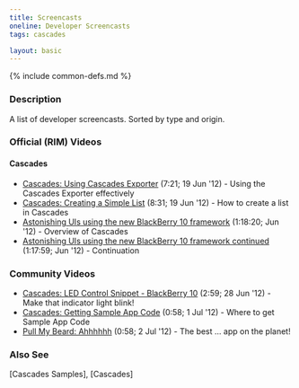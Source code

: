 ```yaml
---
title: Screencasts
oneline: Developer Screencasts
tags: cascades

layout: basic
---
```

{% include common-defs.md %}

### Description
A list of developer screencasts.  Sorted by type and origin.

### Official (RIM) Videos

#### Cascades
* [Cascades: Using Cascades Exporter](https://www.youtube.com/watch?v=Niu_ilcSNTw "BlackBerryDev @ YouTube") (7:21; 19 Jun '12) - Using the Cascades Exporter effectively
* [Cascades: Creating a Simple List](https://www.youtube.com/watch?v=2B4efVErrvA "BlackBerryDev @ YouTube") (8:31; 19 Jun '12) - How to create a list in Cascades
* [Astonishing UIs using the new BlackBerry 10 framework](http://cgs.adobeconnect.com/p32ziff0pz5/ "DevRel Webinar") (1:18:20; Jun '12) - Overview of Cascades
* [Astonishing UIs using the new BlackBerry 10 framework continued](http://cgs.adobeconnect.com/p32ziff0pz5http://cgs.adobeconnect.com/p410ka71xsy/ "DevRel Webinar") (1:17:59; Jun '12) - Continuation

### Community Videos

* [Cascades: LED Control Snippet - BlackBerry 10](https://www.youtube.com/watch?v=sLp8z-98pjA "kdnxdev@YouTube") (2:59; 28 Jun '12) - Make that indicator light blink!
* [Cascades: Getting Sample App Code](https://www.youtube.com/watch?v=ZfM8kassiA0 "kdnxdev@YouTube") (0:58; 1 Jul '12) - Where to get Sample App Code
* [Pull My Beard: Ahhhhhh](https://www.youtube.com/watch?v=cfWMXkuaRdE "kdnxdev@YouTube") (0:58; 2 Jul '12) - The best ... app on the planet!

### Also See
[Cascades Samples], [Cascades]